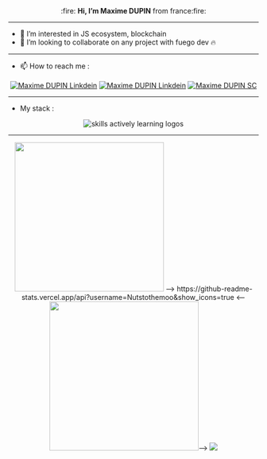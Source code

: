 <div align="center">:fire: <strong>Hi, I’m Maxime DUPIN</strong> from france:fire: </div>

-----------------

- 👀 I’m interested in JS ecosystem, blockchain
- 💞️ I’m looking to collaborate on any project with fuego dev :fire:

-----------------

- 📫 How to reach me :
<div align = "center">
<a href="https://www.linkedin.com/in/maxime-dupin-64454a148/" target="_blank" rel="nofollow"><img align="center" alt="Maxime DUPIN Linkdein" height="auto" src="https://img.shields.io/badge/LinkedIn-0077B5?style=for-the-badge&logo=linkedin&logoColor=white" /></a>     <span><a href="https://www.instagram.com/nutstothemoon/" target="_blank" rel="nofollow"><img align="center" alt="Maxime DUPIN Linkdein" height="auto" src="https://img.shields.io/badge/Instagram-E4405F?style=for-the-badge&logo=instagram&logoColor=white" /></a>     </span><span><a href="https://soundcloud.com/maximedupin/tracks" target="_blank" rel="nofollow"><img align="center" alt="Maxime DUPIN SC" height="auto" src="https://img.shields.io/badge/SoundCloud-FF3300?style=for-the-badge&logo=soundcloud&logoColor=white" /></a></span>
    
</div>

-----------------

- My stack :
    
<div align = "center">
    <img src="https://skillicons.dev/icons?i=bash,git,react,typescript,html,css,js,nodejs,nextjs,mongodb,postgres" alt="skills actively learning logos"> <br> 
</div>

-----------------

<p align = "center">
  <img src = "https://github-readme-stats.vercel.app/api?username=Nutstothemoo&show_icons=true&theme=algolia&count_private=true" width = 300>
  --> 
  https://github-readme-stats.vercel.app/api?username=Nutstothemoo&show_icons=true
 <-- <img src = "https://github-readme-streak-stats.herokuapp.com?user=Nutstothemoo&theme=algolia" width = 300>-->
   <img src = ! [Statistiques de votre référentiel] https://github-readme-stats.vercel.app/api/top-langs/?username=Nutstothemoo&theme=blue-greenwidth = 300>
<!--   <img src="https://activity-graph.herokuapp.com/graph?username=Nutstothemoo&theme=react-dark" width = 600 height = 200/> -->
  
<!-- <img src = "https://github-readme-stats.vercel.app/api/top-langs/?username=Nutstothemoo&layout=default&theme=algolia" >-->
</p>
